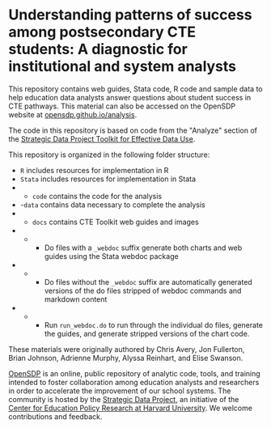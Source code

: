 # Understanding patterns of success among postsecondary CTE students: A diagnostic for institutional and system analysts
This repository contains web guides, Stata code, R code and sample
data to help education data analysts answer questions about student success in CTE pathways. 
This material can also be accessed on the
OpenSDP website at [opensdp.github.io/analysis](https://opensdp.github.io/analysis).

The code in this repository is based on code from the "Analyze" section of the
[Strategic Data Project Toolkit for Effective Data Use](https://sdp.cepr.harvard.edu/toolkit-effective-data-use).

This repository is organized in the following folder structure:

- `R` includes resources for implementation in R
- `Stata` includes resources for implementation in Stata
- - `code` contains the code for the analysis 
- -`data` contains data necessary to complete the analysis
- - `docs` contains CTE Toolkit web guides and images
- - - Do files with a `_webdoc` suffix generate both charts and web guides using the Stata webdoc package
- - - Do files without the `_webdoc` suffix are automatically generated versions of the do files stripped of webdoc commands and markdown content
- - - Run `run_webdoc.do` to run through the individual do files, generate the guides, and generate stripped versions of the chart code.

These materials were originally authored by Chris Avery, Jon Fullerton, Brian Johnson, Adrienne Murphy, Alyssa Reinhart, and Elise Swanson.

[OpenSDP](https://opensdp.github.io) is an online, public repository of analytic
code, tools, and training intended to foster collaboration among education
analysts and researchers in order to accelerate the improvement of our school
systems. The community is hosted by the
[Strategic Data Project](https://sdp.cepr.harvard.edu), an initiative of the
[Center for Education Policy Research at Harvard University](https://cepr.harvard.edu).
We welcome contributions and feedback.

